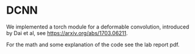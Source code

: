 # DCNN

We implemented a torch module for a deformable convolution, introduced by Dai et al, see https://arxiv.org/abs/1703.06211.

For the math and some explanation of the code see the lab report pdf.

